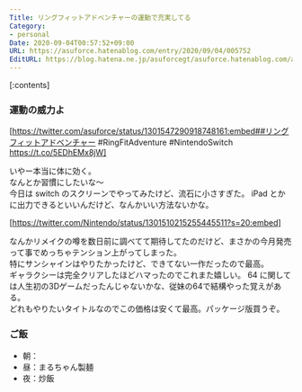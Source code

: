 ```yaml
---
Title: リングフィットアドベンチャーの運動で充実してる
Category:
- personal
Date: 2020-09-04T00:57:52+09:00
URL: https://asuforce.hatenablog.com/entry/2020/09/04/005752
EditURL: https://blog.hatena.ne.jp/asuforcegt/asuforce.hatenablog.com/atom/entry/26006613623511589
---
```


[:contents]

###  運動の威力よ

[https://twitter.com/asuforce/status/1301547290918748161:embed##リングフィットアドベンチャー #RingFitAdventure #NintendoSwitch https://t.co/5EDhEMx8jW]

いやー本当に体に効く。  
なんとか習慣にしたいな～  
今日は switch のスクリーンでやってみたけど、流石に小さすぎた。
iPad とかに出力できるといいんだけど、なんかいい方法ないかな。

[https://twitter.com/Nintendo/status/1301510215255445511?s=20:embed]

なんかリメイクの噂を数日前に調べてて期待してたのだけど、まさかの今月発売って事でめっちゃテンション上がってしまった。  
特にサンシャインはやりたかったけど、できてない一作だったので最高。  
ギャラクシーは完全クリアしたほどハマったのでこれまた嬉しい。
64 に関しては人生初の3Dゲームだったんじゃないかな、従妹の64で結構やった覚えがある。  
どれもやりたいタイトルなのでこの価格は安くて最高。パッケージ版買うぞ。

### ご飯

- 朝：
- 昼：まるちゃん製麺
- 夜：炒飯
